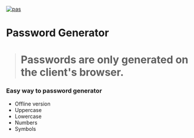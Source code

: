 [![pas](https://img.shields.io/static/v1?&message=ProgressiveApp.Store&color=74b9ff&style=flat&label=Follow%20Password%20Generator%20at)](https://progressiveapp.store/pwa/Password-Generator)

# Password Generator

> # Passwords are only generated on the client's browser.

### Easy way to password generator

- Offline version
- Uppercase
- Lowercase
- Numbers
- Symbols
